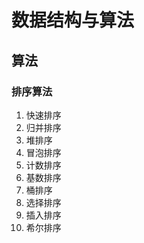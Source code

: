 # 数据结构与算法
## 算法
### 排序算法
1. 快速排序
2. 归并排序
3. 堆排序
4. 冒泡排序
5. 计数排序
6. 基数排序
7. 桶排序
8. 选择排序
9. 插入排序
10. 希尔排序
